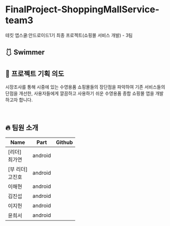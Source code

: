 # FinalProject-ShoppingMallService-team3
테킷 앱스쿨:안드로이드1기 최종 프로젝트(쇼핑몰 서비스 개발) - 3팀
## 🩱 Swimmer

[//]: # (<p align="center"><img src="" width="900" height="430"/></p>)

## 📜 프로젝트 기획 의도
시장조사를 통해 시중에 있는 수영용품 쇼핑몰들의 장단점을 파악하여 기존 서비스들의 단점을 개선한, 사용자들에게 깔끔하고 사용하기 쉬운 수영용품 종합 쇼핑몰 앱을 개발하고자 합니다.

</br>

## 🔥 팀원 소개
| Name       | Part        |Github|
|------------|-------------|---|
| [리더] <br/>최가연   | android ||
| [부 리더] <br/>고진호 | android     ||
| 이해현        | android     ||
| 김진섭        | android     ||
| 이지헌        | android     ||
| 윤희서        | android     ||
</br>